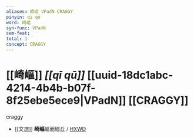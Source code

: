 ```yaml
---
aliases: 崎嶇 VPadN CRAGGY
pinyin: qī qū
word: 崎嶇
syn-func: VPadN
sem-feat: 
total: 1
concept: CRAGGY 
---
```

# [[崎嶇]] *[[qī qū]]*  [[uuid-18dc1abc-4214-4b4b-b07f-8f25ebe5ece9|VPadN]] [[CRAGGY]]
craggy
 - [[文選]] **崎嶇**嶇而經丘 / [HXWD](https://hxwd.org/textview.html?location=KR4h0001_tls_045-24a.13)